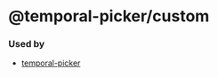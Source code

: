 # @temporal-picker/custom

### Used by

 - [temporal-picker](https://www.npmjs.com/package/temporal-picker)